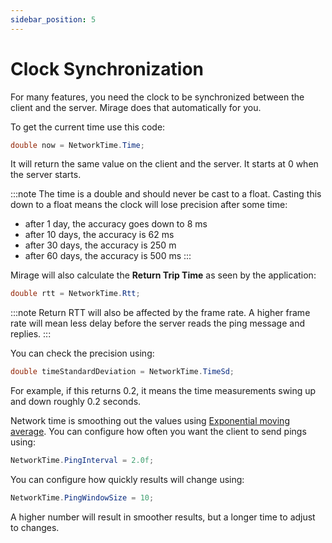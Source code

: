 ```yaml
---
sidebar_position: 5
---
```

# Clock Synchronization

For many features, you need the clock to be synchronized between the client and the server. Mirage does that automatically for you.

To get the current time use this code:
```cs
double now = NetworkTime.Time;
```

It will return the same value on the client and the server. It starts at 0 when the server starts. 

:::note
The time is a double and should never be cast to a float. Casting this down to a float means the clock will lose precision after some time:

-   after 1 day, the accuracy goes down to 8 ms
-   after 10 days, the accuracy is 62 ms
-   after 30 days, the accuracy is 250 m
-   after 60 days, the accuracy is 500 ms
:::

Mirage will also calculate the **Return Trip Time** as seen by the application:

```cs
double rtt = NetworkTime.Rtt;
```

:::note
Return RTT will also be affected by the frame rate. A higher frame rate will mean less delay before the server reads the ping message and replies. 
:::

You can check the precision using:

```cs
double timeStandardDeviation = NetworkTime.TimeSd;
```

For example, if this returns 0.2, it means the time measurements swing up and down roughly 0.2 seconds.

Network time is smoothing out the values using [Exponential moving average](https://en.wikipedia.org/wiki/Moving_average#Exponential_moving_average). 
You can configure how often you want the client to send pings using:

```cs
NetworkTime.PingInterval = 2.0f;
```

You can configure how quickly results will change using:

```cs
NetworkTime.PingWindowSize = 10;
```

A higher number will result in smoother results, but a longer time to adjust to changes.
